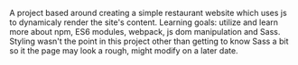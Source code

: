 A project based around creating a simple restaurant website which uses js to dynamicaly render the site's content.
Learning goals: utilize and learn more about npm, ES6 modules, webpack, js dom manipulation and Sass.
Styling wasn't the point in this project other than getting to know Sass a bit so it the page may look a rough, might modify on a later date.
